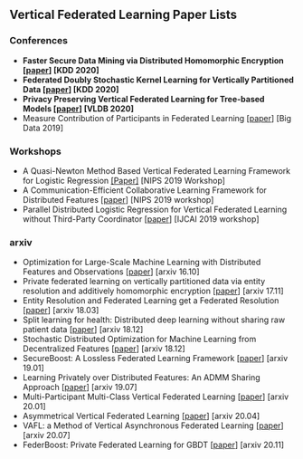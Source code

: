 ## Vertical Federated Learning Paper Lists

### Conferences

* **Faster Secure Data Mining via Distributed Homomorphic Encryption [[paper](https://www.kdd.org/kdd2020/accepted-papers/view/faster-secure-data-mining-via-distributed-homomorphic-encryption)] [KDD 2020]**
* **Federated Doubly Stochastic Kernel Learning for Vertically Partitioned Data [[paper](https://www.kdd.org/kdd2020/accepted-papers/view/federated-doubly-stochastic-kernel-learning-for-vertically-partitioned-data)] [KDD 2020]**
* **Privacy Preserving Vertical Federated Learning for Tree-based Models [[paper](https://arxiv.org/abs/2008.06170)] [VLDB 2020]**
* Measure Contribution of Participants in Federated Learning [[paper](https://arxiv.org/pdf/1909.08525.pdf)] [Big Data 2019]

### Workshops

* A Quasi-Newton Method Based Vertical Federated Learning Framework for Logistic Regression [[Paper]](https://arxiv.org/abs/1912.00513) [NIPS 2019 Workshop]
* A Communication-Efficient Collaborative Learning Framework for Distributed Features [[paper](https://arxiv.org/abs/1912.11187)] [NIPS 2019 workshop]
* Parallel Distributed Logistic Regression for Vertical Federated Learning without Third-Party Coordinator [[paper](https://arxiv.org/abs/1911.09824)] [IJCAI 2019 workshop]

### arxiv 

* Optimization for Large-Scale Machine Learning with Distributed Features and Observations [[paper](https://arxiv.org/abs/1610.10060)] [arxiv 16.10]
* Private federated learning on vertically partitioned data via entity resolution and additively homomorphic encryption [[paper](https://arxiv.org/abs/1711.10677)] [arxiv 17.11]
* Entity Resolution and Federated Learning get a Federated Resolution [[paper](https://arxiv.org/abs/1803.04035)] [arxiv 18.03]
* Split learning for health: Distributed deep learning without sharing raw patient data [[paper](https://arxiv.org/abs/1812.00564)] [arxiv 18.12]
* Stochastic Distributed Optimization for Machine Learning from Decentralized Features [[paper](https://arxiv.org/abs/1812.06415)] [arxiv 18.12]
* SecureBoost: A Lossless Federated Learning Framework [[paper](https://arxiv.org/abs/1901.08755)] [arxiv 19.01]
* Learning Privately over Distributed Features: An ADMM Sharing Approach [[paper](https://arxiv.org/abs/1907.07735)] [arxiv 19.07]
* Multi-Participant Multi-Class Vertical Federated Learning [[paper](https://arxiv.org/abs/2001.11154)] [arxiv 20.01]
* Asymmetrical Vertical Federated Learning [[paper](https://arxiv.org/abs/2004.07427)] [arxiv 20.04]
* VAFL: a Method of Vertical Asynchronous Federated Learning [[paper](https://arxiv.org/abs/2007.06081)] [arxiv 20.07]
* FederBoost: Private Federated Learning for GBDT [[paper](https://arxiv.org/abs/2011.02796)] [arxiv 20.11]

